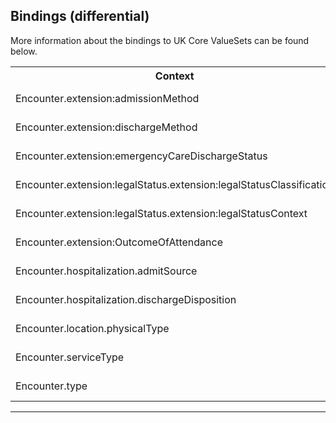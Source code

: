 ## Bindings (differential)

More information about the bindings to UK Core ValueSets can be found below.

<table class="assets">
<tr>
<th width="30%">Context</th>
<th width="20%">Strength</th>
<th width="50%">Link</th>
</tr>
<tr>
<td>Encounter.extension:admissionMethod</td>
<td>Preferred</td>
<td>{{pagelink:ValueSet-UKCore-AdmissionMethod}}</td>
</tr>
<tr>
<td>Encounter.extension:dischargeMethod</td>
<td>Preferred</td>
<td>{{pagelink:ValueSet-UKCore-DischargeMethod}}</td>
</tr>
<tr>
<td>Encounter.extension:emergencyCareDischargeStatus</td>
<td>Preferred</td>
<td>{{pagelink:ValueSet-UKCore-EmergencyCareDischargeStatus}}</td>
</tr>
<tr>
<td>Encounter.extension:legalStatus.extension:legalStatusClassification</td>
<td>Preferred</td>
<td>{{pagelink:ValueSet-UKCore-LegalStatusClassification}}</td>
</tr>
<tr>
<td>Encounter.extension:legalStatus.extension:legalStatusContext</td>
<td>Extensible</td>
<td>{{pagelink:ValueSet-UKCore-LegalStatusContext}}</td>
</tr>
<tr>
<td>Encounter.extension:OutcomeOfAttendance</td>
<td>Preferred</td>
<td>{{pagelink:ValueSet-UKCore-OutcomeOfAttendance}}</td>
</tr>
<tr>
<td>Encounter.hospitalization.admitSource</td>
<td>Preferred</td>
<td>{{pagelink:ValueSet-UKCore-SourceOfAdmission}}</td>
</tr>
<tr>
<td>Encounter.hospitalization.dischargeDisposition</td>
<td>Preferred</td>
<td>{{pagelink:ValueSet-UKCore-DischargeDestination}}</td>
</tr>
<tr>
<td>Encounter.location.physicalType</td>
<td>Preferred</td>
<td>{{pagelink:ValueSet-UKCore-EncounterLocationType}}</td>
</tr>
<tr>
<td>Encounter.serviceType</td>
<td>Preferred</td>
<td>{{pagelink:ValueSet-UKCore-CareSettingType}}</td>
</tr>
<tr>
<td>Encounter.type</td>
<td>Preferred</td>
<td>{{pagelink:ValueSet-UKCore-EncounterType}}</td>
</tr>
</table>

---